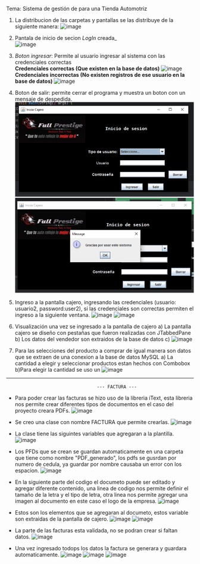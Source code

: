 Tema: Sistema de gestión de para una Tienda Automotriz
1) La distribucion de las carpetas y pantallas se las distribuye de la siguiente manera:
   ![image](https://github.com/Alejo-P/Proyecto-final-POO/assets/133398724/b509a1e5-1800-4319-af0e-06e36d25bb33)

2) Pantala de inicio de secion *LogIn* creada_<br>
![image](https://github.com/Alejo-P/Proyecto-final-POO/assets/133398724/f673699e-c569-4c43-a35b-2893a9ba873d)

3) *Boton ingresar*: Permite al usuario ingresar al sistema con las credenciales correctas<br>
<b>Credenciales correctas (Que existen en la base de datos)</b>
![image](https://github.com/Alejo-P/Proyecto-final-POO/assets/150528715/b9452d97-dd48-4d2e-a7e5-517fec4f56f0)<br>
<b>Credenciales incorrectas (No existen registros de ese usuario en la base de datos)</b>
![image](https://github.com/Alejo-P/Proyecto-final-POO/assets/150528715/f8818632-f05d-40ca-a061-d6d594a141f2)<br>
4) Boton de salir: permite cerrar el programa y muestra un boton con un mensaje de despedida.
![img.png](img.png) ![img_1.png](img_1.png)
5) Ingreso a la pantalla cajero, ingresando las credenciales (usuario: usuario2, password:user2), si las credenciales son correctas permiten el ingreso a la siguiente ventana.
![image](https://github.com/Alejo-P/Proyecto-final-POO/assets/133398724/29cbe027-a705-4f2b-ade0-a7568eed6f2b)
![image](https://github.com/Alejo-P/Proyecto-final-POO/assets/133398724/20b4365e-4a68-4a69-b892-fb886d6b238a)
6) Visualización una vez se ingresado a la pantalla de cajero
   a) La pantalla cajero se diseño con pestañas que fueron realizadas con JTabbedPane
   b) Los datos del vendedor son extraidos de la base de datos
   c) 
   ![image](https://github.com/Alejo-P/Proyecto-final-POO/assets/133398724/99ed67d4-849e-4c55-82b3-eb94015d9f80)
7) Para las selecciones del producto a comprar de igual manera son datos que se extraen de una conexion a la base de datos MySQL
a) La cantidad a elegir y seleccionar productos estan hechos con Combobox
b)Para elegir la cantidad se uso un 
   ![image](https://github.com/Alejo-P/Proyecto-final-POO/assets/133398724/fff86374-8484-4089-b383-50fb273c871e)

-------------------------------------------------------------------------------------------
                                      --- FACTURA ---
* Para poder crear las facturas se hizo uso de la libreria iText, esta libreria nos permite crear diferentes tipos de documentos
  en el caso del proyecto creara PDFs.
  ![image](https://github.com/Alejo-P/Proyecto-final-POO/assets/150805766/2cd266a7-1e3d-4ba2-aa96-3a88b5c3cfe7)

* Se creo una clase con nombre FACTURA que permite crearlas.
  ![image](https://github.com/Alejo-P/Proyecto-final-POO/assets/150805766/52e59beb-fd51-4f3f-ab4f-443863b215cc)

* La clase tiene las siguintes variables que agregaran a la plantilla.
  ![image](https://github.com/Alejo-P/Proyecto-final-POO/assets/150805766/bff091c1-72ed-4a93-87b6-b1369f0f1b40)

* Los PFDs que se crean se guardan automaticamente en una carpeta que tiene como nombre "PDF_generado", los pdfs se gusrdan por
  numero de cedula, ya guardar por nombre causaba un error con los espacion.
  ![image](https://github.com/Alejo-P/Proyecto-final-POO/assets/150805766/072bfdd7-0aac-4e24-ab76-e3806a97d597)

* En la siguiente parte del codigo el documeto puede ser editado y agregar diferente contenido, una linea de codigo nos permite definir el tamaño de la     letra y el tipo de letra, otra linea nos permite agregar una imagen al documento en este caso el logo de la empresa.
  ![image](https://github.com/Alejo-P/Proyecto-final-POO/assets/150805766/f797a4d1-101a-4dc2-8f4e-a90e100a890f)

* Estos son los elementos que se agregaran al documeto, estos variable son extraidas de la pantalla de cajero.
  ![image](https://github.com/Alejo-P/Proyecto-final-POO/assets/150805766/e7a00375-6ae0-412a-a7f7-fe5f25985da1)
  ![image](https://github.com/Alejo-P/Proyecto-final-POO/assets/150805766/950ed384-1c06-4802-9644-702b5152a5f1)

* La parte de las facturas esta validada, no se podran crear si faltan datos.
  ![image](https://github.com/Alejo-P/Proyecto-final-POO/assets/150805766/185f6713-fbf2-4b5c-b764-4db0f63cccb2)

* Una vez ingresado todops los datos la factura se generara y guardara automaticamente.
  ![image](https://github.com/Alejo-P/Proyecto-final-POO/assets/150805766/2e391d94-1fbc-42bc-95ba-006805466dce)
  ![image](https://github.com/Alejo-P/Proyecto-final-POO/assets/150805766/f2e04588-256d-487a-a696-f077ae7960d1)
  ![image](https://github.com/Alejo-P/Proyecto-final-POO/assets/150805766/db977c18-617c-4401-91c2-884e7ede7bdb)




